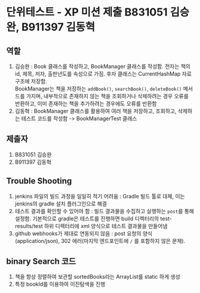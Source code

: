 # 단위테스트 - XP 미션 제출 B831051 김승완, B911397 김동혁

## 역할
1. 김승완 : Book 클래스를 작성하고, BookManager 클래스를 작성함. 전자는 책의 id, 제목, 저자, 출판년도를 속성으로 가짐. 후자 클래스는 CurrentHashMap 자료구조에 저장함.<br>
BookManager는 책을 저장하는 `addBook()`, `searchBook()`, `deleteBook()` 메서드를 가지며, 내부적으로 존재하지 않는 책을 조회하거나 삭제하려는 경우 오류를 반환하고, 이미 존재하는 책을 추가하려는 경우에도 오류를 반환함
2. 김동혁 : BookManager 클래스를 활용하여 여러 책을 저장하고, 조회하고, 삭제하는 테스트 코드를 작성함 -> BookManagerTest 클래스
## 제출자
1. B831051 김승완
2. B911397 김동혁


## Trouble Shooting
1. jenkins 파일의 빌드 과정을 일일히 적기 어려움 : Gradle 빌드 툴로 대체, 이는 jenkins의 gradle 설치 플러그인으로 해결
2. 테스트 결과를 확인할 수 있어야 함 : 빌드 결과물을 수집하고 실행하는 `post`를 통해 설정함. 기본적으로 gradle은 테스트를 진행하면 build 디렉터리의 test-results/test 하위 디렉터리에 xml 양식으로 테스트 결과물을 만들어냄
3. github webhooks가 제대로 연동되지 않음 : post 요청의 양식(application/json), 302 에러(마지막 엔드포인트에 `/` 를 포함하지 않은 문제).

## binary Search 코드
1. 책을 항상 정렬하여 보관할 sortedBooks라는 ArrayList를 static 하게 생성
2. 특정 bookId를 이용하여 이진탐색을 진행